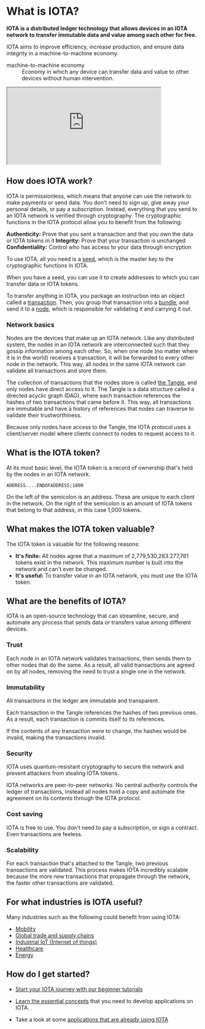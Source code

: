 # What is IOTA?

**IOTA is a distributed ledger technology that allows devices in an IOTA network to transfer immutable data and value among each other for free.**

IOTA aims to improve efficiency, increase production, and ensure data integrity in a machine-to-machine economy.

<dl><dt>machine-to-machine economy</dt><dd>Economy in which any device can transfer data and value to other devices without human intervention.</dd></dl>

<iframe src="https://www.youtube.com/embed/Gr-LstcDcAw" width="400" height="200"></iframe>

## How does IOTA work?

IOTA is permissionless, which means that anyone can use the network to make payments or send data. You don't need to sign up, give away your personal details, or pay a subscription. Instead, everything that you send to an IOTA network is verified through cryptography. The cryptographic functions in the IOTA protocol allow you to benefit from the following:

**Authenticity:** Prove that you sent a transaction and that you own the data or IOTA tokens in it
**Integrity:** Prove that your transaction is unchanged
**Confidentiality:** Control who has access to your data through encryption

To use IOTA, all you need is a [seed](../introduction/what-is-a-seed.md), which is the master key to the cryptographic functions in IOTA.

When you have a seed, you can use it to create addresses to which you can transfer data or IOTA tokens.

To transfer anything in IOTA, you package an instruction into an object called a [transaction](../introduction/what-is-a-transaction.md). Then, you group that transaction into a [bundle](../introduction/what-is-a-bundle.md), and send it to a [node](../introduction/what-is-a-node.md), which is responsible for validating it and carrying it out.

### Network basics

Nodes are the devices that make up an IOTA network. Like any distributed system, the nodes in an IOTA network are interconnected such that they gossip information among each other. So, when one node (no matter where it is in the world) receives a transaction, it will be forwarded to every other node in the network. This way, all nodes in the same IOTA network can validate all transactions and store them.

The collection of transactions that the nodes store is called [the Tangle](../introduction/what-is-the-tangle.md), and only nodes have direct access to it. The Tangle is a data structure called a directed acyclic graph (DAG), where each transaction references the hashes of two transactions that came before it. This way, all transactions are immutable and have a history of references that nodes can traverse to validate their trustworthiness.

Because only nodes have access to the Tangle, the IOTA protocol uses a client/server model where clients connect to nodes to request access to it.

## What is the IOTA token?

At its most basic level, the IOTA token is a record of ownership that's held by the nodes in an IOTA network.

    ADDRESS....ENDOFADDRESS;1000

On the left of the semicolon is an address. These are unique to each client in the network. On the right of the semicolon is an amount of IOTA tokens that belong to that address, in this case 1,000 tokens.

## What makes the IOTA token valuable?

The IOTA token is valuable for the following reasons:

* **It's finite:** All nodes agree that a maximum of 2,779,530,283 277,761 tokens exist in the network. This maximum number is built into the network and can't ever be changed.
* **It's useful:** To transfer value in an IOTA network, you must use the IOTA token. 

## What are the benefits of IOTA?

IOTA is an open-source technology that can streamline, secure, and automate any process that sends data or transfers value among different devices.

### Trust

Each node in an IOTA network validates transactions, then sends them to other nodes that do the same. As a result, all valid transactions are agreed on by all nodes, removing the need to trust a single one in the network.

### Immutability

All transactions in the ledger are immutable and transparent.

Each transaction in the Tangle references the hashes of two previous ones. As a result, each transaction is commits itself to its references.

If the contents of any transaction were to change, the hashes would be invalid, making the transactions invalid.

### Security

IOTA uses quantum-resistant cryptography to secure the network and prevent attackers from stealing IOTA tokens.

IOTA networks are peer-to-peer networks. No central authority controls the ledger of transactions, instead all nodes hold a copy and automate the agreement on its contents through the IOTA protocol.

### Cost saving

IOTA is free to use. You don't need to pay a subscription, or sign a contract. Even transactions are feeless.

### Scalability

For each transaction that's attached to the Tangle, two previous transactions are validated. This process makes IOTA incredibly scalable because the more new transactions that propagate through the network, the faster other transactions are validated.

## For what industries is IOTA useful?
Many industries such as the following could benefit from using IOTA:

* [Mobility](https://www.iota.org/verticals/mobility-automotive)
* [Global trade and supply chains](https://www.iota.org/verticals/global-trade-supply-chains)
* [Industrial IoT (Internet of things)](https://www.iota.org/verticals/industrial-iot)
* [Healthcare](https://www.iota.org/verticals/ehealth)
* [Energy](https://www.iota.org/verticals/smart-energy)

## How do I get started?

* [Start your IOTA journey with our beginner tutorials](../tutorials/get-started.md)

* [Learn the essential concepts](root://dev-essentials/0.1/introduction/overview.md) that you need to develop applications on IOTA.

* Take a look at some [applications that are already using IOTA](../references/use-cases.md)
